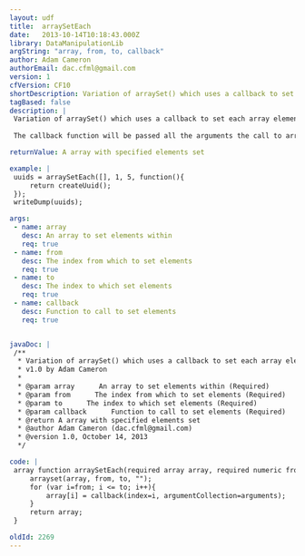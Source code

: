 ```yaml
---
layout: udf
title:  arraySetEach
date:   2013-10-14T10:18:43.000Z
library: DataManipulationLib
argString: "array, from, to, callback"
author: Adam Cameron
authorEmail: dac.cfml@gmail.com
version: 1
cfVersion: CF10
shortDescription: Variation of arraySet() which uses a callback to set each array element
tagBased: false
description: |
 Variation of arraySet() which uses a callback to set each array element.
 
 The callback function will be passed all the arguments the call to arraySetEach() received, plus the current array index being set.

returnValue: A array with specified elements set

example: |
 uuids = arraySetEach([], 1, 5, function(){
     return createUuid();
 });
 writeDump(uuids);

args:
 - name: array
   desc: An array to set elements within
   req: true
 - name: from
   desc: The index from which to set elements
   req: true
 - name: to
   desc: The index to which set elements
   req: true
 - name: callback
   desc: Function to call to set elements
   req: true


javaDoc: |
 /**
  * Variation of arraySet() which uses a callback to set each array element
  * v1.0 by Adam Cameron
  * 
  * @param array      An array to set elements within (Required)
  * @param from      The index from which to set elements (Required)
  * @param to      The index to which set elements (Required)
  * @param callback      Function to call to set elements (Required)
  * @return A array with specified elements set 
  * @author Adam Cameron (dac.cfml@gmail.com) 
  * @version 1.0, October 14, 2013 
  */

code: |
 array function arraySetEach(required array array, required numeric from, required numeric to, required function callback){
     arrayset(array, from, to, "");
     for (var i=from; i <= to; i++){
         array[i] = callback(index=i, argumentCollection=arguments);
     }
     return array;
 }

oldId: 2269
---
```


